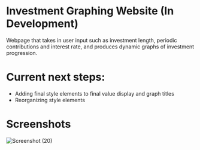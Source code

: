 # Investment Graphing Website (In Development)
Webpage that takes in user input such as investment length, periodic contributions and interest rate, and produces dynamic graphs of investment progression.

# Current next steps: 
- Adding final style elements to final value display and graph titles
- Reorganizing style elements

# Screenshots

![Screenshot (20)](https://user-images.githubusercontent.com/97311304/158279656-7547624d-338b-4601-af41-247df173e2c5.png)

